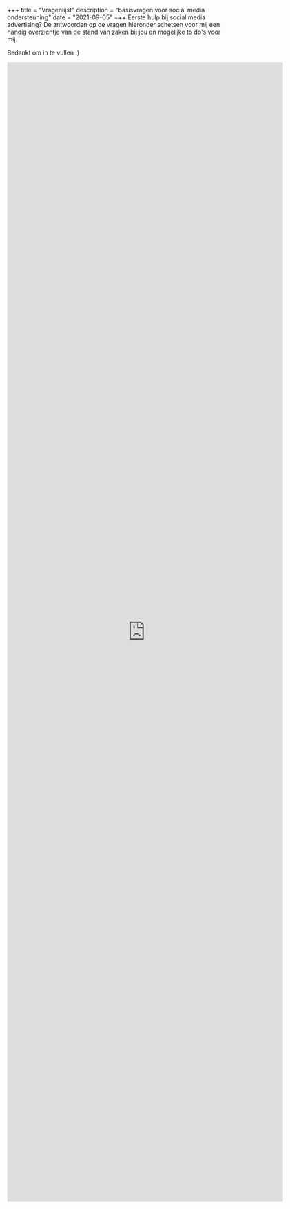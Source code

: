 +++
title = "Vragenlijst"
description = "basisvragen voor social media ondersteuning"
date = "2021-09-05"
+++
Eerste hulp bij social media advertising?
De antwoorden op de vragen hieronder schetsen voor mij een handig overzichtje van de stand van zaken bij jou en mogelijke to do's voor mij.

Bedankt om in te vullen :)

<iframe src="https://docs.google.com/forms/d/e/1FAIpQLSe3c0E4WcWKf_pXsXYBayneN_w8Udi3hwmAGGFWFhhd0c6VkA/viewform?embedded=true" width="640" height="2642" frameborder="0" marginheight="0" marginwidth="0">Laden…</iframe>


